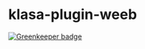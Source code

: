 # klasa-plugin-weeb

[![Greenkeeper badge](https://badges.greenkeeper.io/InkoHX/klasa-plugin-weeb.svg)](https://greenkeeper.io/)